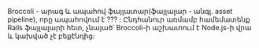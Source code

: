 Broccoli - արագ և ապահով ֆայլատար(ֆայլալար - անգլ. asset pipeline), որը ապահովում է ???  : Ընդհանուր առմամբ համեմատենք Rails ֆայլալարի հետ, չնայած՝ Broccoli-ի աշխատում է Node.js-ի վրա և կախված չէ բեքէնդից: